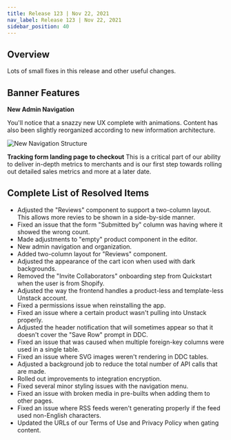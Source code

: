 ```yaml
---
title: Release 123 | Nov 22, 2021
nav_label: Release 123 | Nov 22, 2021
sidebar_position: 40
---
```


## Overview

Lots of small fixes in this release and other useful changes.

## Banner Features

**New Admin Navigation**

You'll notice that a snazzy new UX complete with animations. Content has also been slightly reorganized according to new
information architecture.

![New Navigation Structure](/assets/studio/navigation.gif)

**Tracking form landing page to checkout**
This is a critical part of our ability to deliver in-depth metrics to merchants and is our first step towards rolling
out detailed sales metrics and more at a later date.

## Complete List of Resolved Items

* Adjusted the "Reviews" component to support a two-column layout. This allows more revies to be shown in a side-by-side
  manner.
* Fixed an issue that the form "Submitted by" column was having where it showed the wrong count.
* Made adjustments to "empty" product component in the editor.
* New admin navigation and organization.
* Added two-column layout for "Reviews" component.
* Adjusted the appearance of the cart icon when used with dark backgrounds.
* Removed the "Invite Collaborators" onboarding step from Quickstart when the user is from Shopify.
* Adjusted the way the frontend handles a product-less and template-less Unstack account.
* Fixed a permissions issue when reinstalling the app.
* Fixed an issue where a certain product wasn't pulling into Unstack properly.
* Adjusted the header notification that will sometimes appear so that it doesn't cover the "Save Row" prompt in DDC.
* Fixed an issue that was caused when multiple foreign-key columns were used in a single table.
* Fixed an issue where SVG images weren't rendering in DDC tables.
* Adjusted a background job to reduce the total number of API calls that are made.
* Rolled out improvements to integration encryption.
* Fixed several minor styling issues with the navigation menu.
* Fixed an issue with broken media in pre-builts when adding them to other pages.
* Fixed an issue where RSS feeds weren't generating properly if the feed used non-English characters.
* Updated the URLs of our Terms of Use and Privacy Policy when gating content.
